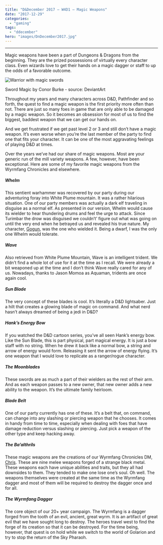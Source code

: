 ```yaml
---
title: "D&December 2017 – W4D1 – Magic Weapons"
date: "2017-12-29"
categories: 
  - "gaming"
tags: 
  - "ddecember"
hero: "images/DnDecember2017.jpg"
---
```


* * *

Magic weapons have been a part of Dungeons & Dragons from the beginning. They are the prized possessions of virtually every character class. Even wizards love to get their hands on a magic dagger or staff to up the odds of a favorable outcome.

![Warrior with magic swords](images/warriorwithmagicswords.jpg)

Sword Magic by Conor Burke - source: DeviantArt

Throughout my years and many characters across D&D, Pathfinder and so forth, the quest to find a magic weapon is the first priority more often than not. There are just so many foes in game that are only able to be damaged by a magic weapon. So it becomes an obsession for most of us to find the biggest, baddest weapon that we can get our hands on.

And we get frustrated if we get past level 2 or 3 and still don’t have a magic weapon. It’s even worse when you’re the last member of the party to find one that fits your character. It can be one of the most aggravating feelings of playing D&D at times.

Over the years we’ve had our share of magic weapons. Most are your generic run of the mill variety weapons. A few, however, have been exceptional. Here are some of my favorite magic weapons from the Wyrmfang Chronicles and elsewhere.

##### Whelm

This sentient warhammer was recovered by our party during our adventuring foray into White Plume mountain. It was a rather hilarious situation. One of our party members was actually a dark elf traveling in disguise as a normal elf. As presented in our version, Whelm would cause its wielder to hear thundering drums and feel the urge to attack. Since Turimbar the drow was disguised we couldn’t’ figure out what was going on until the very end when he betrayed us and revealed his true nature. My character, [Gogun](https://gaming.barretblake.com/2018/05/31/character-portrait-gogun/), was the one who wielded it. Being a dwarf, I was the only one Whelm would tolerate.

##### Wave

Also retrieved from White Plume Mountain, Wave is an intelligent trident. We didn’t find a whole lot of use for it at the time as I recall. We were already a bit weaponed up at the time and I don’t think Wave really cared for any of us. Nowadays, thanks to Jason Momoa as Aquaman, tridents are once again cool.

##### Sun Blade

The very concept of these blades is cool. It’s literally a D&D lightsaber. Just a hilt that creates a glowing blade of magic on command. And what nerd hasn’t always dreamed of being a jedi in D&D?

##### Hank’s Energy Bow

If you watched the D&D cartoon series, you’ve all seen Hank’s energy bow. Like the Sun Blade, this is part physical, part magical energy. It is just a bow staff with no string. When he drew it back like a normal bow, a string and arrow of energy would form. Releasing it sent the arrow of energy flying. It’s one weapon that I would love to replicate as a ranger/rogue character.

##### The Moonblades

These swords are as much a part of their wielders as the rest of their arm. And as each weapon passes to a new owner, that new owner adds a new ability to the weapon. It’s the ultimate family heirloom.

##### Blade Belt

One of our party currently has one of these. It’s a belt that, on command, can change into any slashing or piercing weapon that he chooses. It comes in handy from time to time, especially when dealing with foes that have damage reduction versus slashing or piercing. Just pick a weapon of the other type and keep hacking away.

##### The Ba’althrils

These magic weapons are the creations of our Wyrmfang Chronicles DM, [Chris](http://chalkgoblin.com/). These are nine melee weapons forged of a strange black metal. These weapons each have unique abilities and traits, but they all had downsides to them. They tended to make one lose one’s soul. Oh well. The weapons themselves were created at the same time as the Wyrmfang dagger and most of them will be required to destroy the dagger once and for all.

##### The Wyrmfang Dagger

The core object of our 20+ year campaign. The Wyrmfang is a dagger forged from the tooth of an evil, ancient, great wyrm. It is an artifact of great evil that we have sought long to destroy. The heroes travel west to find the forge of its creation so that it can be destroyed. For the time being, however, that quest is on hold while we switch to the world of Golarion and try to stop the return of the Sky Pharaoh.
